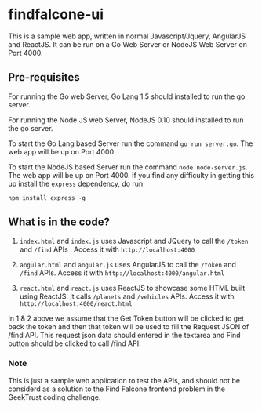 # findfalcone-ui

This is a sample web app, written in normal Javascript/Jquery, AngularJS and ReactJS. It can be run on a Go Web Server or NodeJS Web Server on Port 4000.


## Pre-requisites 

For running the Go web Server, Go Lang 1.5 should installed to run the go server.

For running the Node JS web Server, NodeJS 0.10 should installed to run the go server.

To start the Go Lang based Server run the command `go run server.go`. The web app will be up on Port 4000

To start the NodeJS based Server run the command `node node-server.js`. The web app will be up on Port 4000. If you find any difficulty in getting this up install the `express` dependency, do run 

```
npm install express -g
```

## What is in the code?

1. `index.html` and `index.js` uses Javascript and JQuery to call the  `/token` and `/find` APIs . Access it with `http://localhost:4000`

2. `angular.html` and `angular.js` uses AngularJS to call the `/token` and `/find` APIs.  Access it with `http://localhost:4000/angular.html`

3. `react.html` and `react.js` uses ReactJS to showcase some HTML built using ReactJS. It calls `/planets` and `/vehicles` APIs.  Access it with `http://localhost:4000/react.html` 

In 1 & 2 above we assume that the Get Token button will be clicked to get back the token and then that token will be used to fill the Request JSON of /find API. This request json data should entered in the textarea and Find button should be clicked to call /find API.


### Note 

This is just a sample web application to test the APIs, and should not be considerd as a solution to the Find Falcone frontend problem in the GeekTrust coding challenge. 






